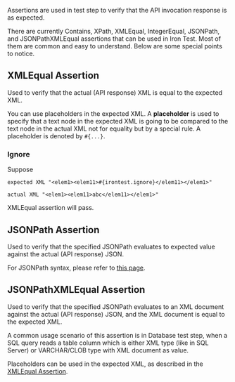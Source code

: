 Assertions are used in test step to verify that the API invocation response is as expected. 

There are currently Contains, XPath, XMLEqual, IntegerEqual, JSONPath, and JSONPathXMLEqual assertions that can be used in Iron Test. Most of them are common and easy to understand. Below are some special points to notice.

## XMLEqual Assertion
Used to verify that the actual (API response) XML is equal to the expected XML. 

You can use placeholders in the expected XML. A **placeholder** is used to specify that a text node in the expected XML is going to be compared to the text node in the actual XML not for equality but by a special rule. A placeholder is denoted by `#{...}`.
### Ignore
Suppose 

    expected XML "<elem1><elem11>#{irontest.ignore}</elem11></elem1>"

    actual XML "<elem1><elem11>abc</elem11></elem1>"

XMLEqual assertion will pass.

## JSONPath Assertion
Used to verify that the specified JSONPath evaluates to expected value against the actual (API response) JSON. 

For JSONPath syntax, please refer to [this page](https://github.com/jayway/JsonPath).

## JSONPathXMLEqual Assertion
Used to verify that the specified JSONPath evaluates to an XML document against the actual (API response) JSON, and the XML document is equal to the expected XML.

A common usage scenario of this assertion is in Database test step, when a SQL query reads a table column which is either XML type (like in SQL Server) or VARCHAR/CLOB type with XML document as value.

Placeholders can be used in the expected XML, as described in the [XMLEqual Assertion](https://github.com/zheng-wang/irontest/wiki/Assertions#xmlequal-assertion).